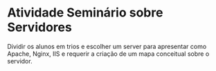 # Atividade Seminário sobre Servidores

Dividir os alunos em trios e escolher um server para apresentar como Apache, Nginx, IIS e requerir a criação de um mapa conceitual sobre o servidor.
